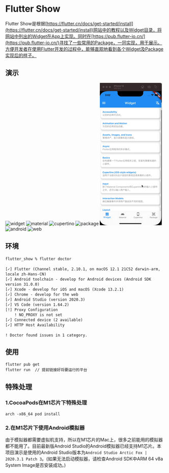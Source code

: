 # Flutter Show

Flutter Show是根据[https://flutter.cn/docs/get-started/install](https://flutter.cn/docs/get-started/install)网站中的教程以及Widget目录，将网站中列出的Widget在App上实现。同时在[https://pub.flutter-io.cn/](https://pub.flutter-io.cn/)寻找了一些常用的Package，一同实现，用于展示。方便开发者在使用Flutter开发的过程中，能够直观地看到各个Widget及Package实现后的样子。

## 演示

![widget](https://github.com/Code4GL/flutter_show/blob/develop/readme/widget.gif)
![material](https://github.com/Code4GL/flutter_show/blob/develop/readme/material.gif)
![cupertino](https://github.com/Code4GL/flutter_show/blob/develop/readme/cupertino.gif)
![package](https://github.com/Code4GL/flutter_show/blob/develop/readme/package.gif)
![home](https://github.com/Code4GL/flutter_show/blob/develop/readme/home.gif)
![android](https://github.com/Code4GL/flutter_show/blob/develop/readme/android.gif)
![web](https://github.com/Code4GL/flutter_show/blob/develop/readme/web.gif)

## 环境

```terminal
flutter_show % flutter doctor

[✓] Flutter (Channel stable, 2.10.1, on macOS 12.1 21C52 darwin-arm, locale zh-Hans-CN)
[✓] Android toolchain - develop for Android devices (Android SDK version 31.0.0)
[✓] Xcode - develop for iOS and macOS (Xcode 13.2.1)
[✓] Chrome - develop for the web
[✓] Android Studio (version 2020.3)
[✓] VS Code (version 1.64.2)
[!] Proxy Configuration
    ! NO_PROXY is not set
[✓] Connected device (2 available)
[✓] HTTP Host Availability

! Doctor found issues in 1 category.
```

## 使用

```terminal
flutter pub get
flutter run  // 提前链接好将要运行的平台
```

## 特殊处理

### 1.CocoaPods在M1芯片下特殊处理

```terminal
arch -x86_64 pod install
```

### 2.在M1芯片下使用Android模拟器

由于模拟器都需要虚拟机支持，所以在M1芯片的Mac上，很多之前能用的模拟器都不能用了。目前最新版Android Studio的Android模拟器已经支持M1芯片。本项目演示是使用的Android Studio版本为`Android Studio Arctic Fox | 2020.3.1 Patch 3`。(如果无法启动模拟器，请检查Android SDK中ARM 64 v8a System Image是否安装成功。)
